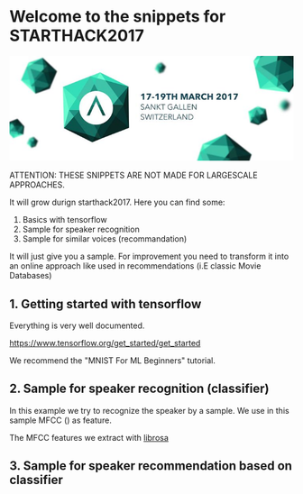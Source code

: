 # Welcome to the snippets for STARTHACK2017

[logo]:start-hack-2017.jpg

![alt text][logo]

ATTENTION: THESE SNIPPETS ARE NOT MADE FOR LARGESCALE APPROACHES.

It will grow durign starthack2017. Here you can find some:
 
1. Basics with tensorflow
2. Sample for speaker recognition
3. Sample for similar voices (recommandation)

It will just give you a sample. For improvement you need to transform it into an online approach like used in recommendations (i.E classic Movie Databases)


## 1. Getting started with tensorflow

Everything is very well documented.

https://www.tensorflow.org/get_started/get_started

We recommend the "MNIST For ML Beginners" tutorial.

## 2. Sample for speaker recognition (classifier)

In this example we try to recognize the speaker by a sample. We use in this sample MFCC () as feature.

The MFCC features we extract with <a href="https://github.com/librosa/librosa">librosa</a>



## 3. Sample for speaker recommendation based on classifier
